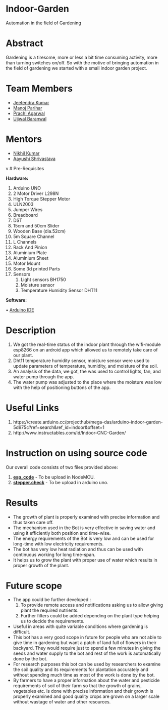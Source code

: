 # Indoor-Garden
Automation in the field of Gardening

# Abstract
Gardening is a tiresome, more or less a bit time consuming activity, more than turning switches on/off. So with the motive of bringing automation in the field of gardening we started with a small indoor garden project.

# Team Members
<ul>
<li ><a href="https://www.facebook.com/profile.php?id=100017434713564">Jeetendra Kumar</a></li>
<li><a href="https://www.facebook.com/manoj.parihar.18062533">Manoj Parihar</a></li>
<li><a href="https://www.facebook.com/prrachiagarwal2230473">Prachi Agarwal</a></li>
<li><a href="https://www.facebook.com/profile.php?id=100017682631797&ref=br_rs">Ujjwal Baranwal</a></li>
</ul>

# Mentors
<ul>
<li><a href="https://www.facebook.com/kumar.nikhil1198">Nikhil Kumar</a></li>
<li><a href="https://www.facebook.com/profile.php?id=100009857642161">Aayushi Shrivastava</a></li>
</ul>
v
# Pre-Requisites
 
 <b>Hardware:</b>
<ol>
<li>Arduino UNO</li>
<li>2	Motor Driver L298N</li>
<li> High Torque Stepper Motor</li>
<li>ULN2003</li>
<li>Jumper Wires</li>
<li>Breadboard</li>
<li>DST</li>
<li>15cm and 50cm Slider</li>
<li>Wooden Base (dia.52cm)</li>
<li>5m Square Channel</li>
<li>L Channels</li>
<li>Rack And Pinion</li>
<li>Aluminium Plate</li>
<li>Aluminium Sheet</li>
<li>Motor Mount</li>
<li>Some 3d printed Parts</li> 
 <li>Sensors
  <ol><li>Light sensors BH1750
   <li>Moisture sensor
    <li>Temperature Humidity Sensor DHT11
  </ol>
</ol>

 <b>Software:</b>
 
•	<a href ="https://www.arduino.cc/en/main/software">Arduino IDE</a>
  
 # Description
 <ol>
 <li>We got the real-time status of the indoor plant through the wifi-module esp8266 on an ardroid app which allowed us to remotely take care of our plant.
  <li>Dht11 temperature humidity sensor, moisture sensor were used to update parameters of temperature, humidity, and moisture of the soil.
   <li>An analysis of the data, we got, the was used to control lights, fan, and water pump through the app.
    <li>The water pump was adjusted to the place where the moisture was low with the help of positioning buttons of the app.
     </ol>
     
 
 # Useful Links
 <ol>
 <li>https://create.arduino.cc/projecthub/mega-das/arduino-indoor-garden-5d975c?ref=search&ref_id=indoor&offset=1
  <li>http://www.instructables.com/id/Indoor-CNC-Garden/
   </ol>


# Instruction on using source code
 Our overall code consists of two files provided above:
 <ol>
 <li><a href="https://github.com/Prachi0141/Indoor-Garden/blob/master/esp_code.ino"><b>esp_code</b></a> - To be upload in NodeMCU.
  <li><a href="https://github.com/Prachi0141/Indoor-Garden/blob/master/stepper_check.ino"><b>stepper.check</a></b> - To be upload in arduino uno.
  </ol>

# Results  
<ul>
 <li>The growth of plant is properly examined with precise information and thus taken care off.
<li> The mechanism used in the Bot is very effective in saving water and using it efficiently both position and time-wise.
<li> The energy requirements of the Bot is very low and can be used for long-time with low electricity requirements.
<li>The bot has very low heat radiation and thus can be used with continuous working for long time-span.
<li>It helps us to grow the plant with proper use of water which results in proper growth of the plant.
 </ul>

# Future scope
<ul>
 <li>The app could be further developed :
  <ol>
   <li>To provide remote access and notifications asking us to allow giving plant the required nutrients.
   <li>Further filters could be added depending on the plant type helping us to decide the requirements.
  </ol>
 <li>Useful in areas with quite variable conditions where gardening is difficult.
 <li> This bot has a very good scope in future for people who are not able to give time in gardening but want a patch of land full of   flowers in their backyard. They would require just to spend a few minutes in giving the seeds and water supply to the bot and       rest of the work is automatically done by the bot.
<li> For research purposes this bot can be used by researchers to examine the soil quality and its requirements for plantation accurately and without spending much time as most of the work is done by the bot.
<li>By farmers to have a proper information about the water and pesticide requirements of soil of their farm so that the growth of grains, vegetables etc. is done with precise information and their growth is properly examined and good quality crops are grown on a larger scale without wastage of water and other resources.
